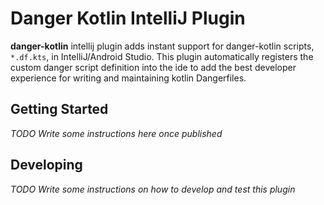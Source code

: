 # Danger Kotlin IntelliJ Plugin

<!-- Plugin description -->
**danger-kotlin** intellij plugin adds instant support for danger-kotlin scripts, `*.df.kts`, in IntelliJ/Android Studio.
This plugin automatically registers the custom danger script definition into the ide to add the best developer experience
for writing and maintaining kotlin Dangerfiles.
<!-- Plugin description end -->

## Getting Started

_TODO Write some instructions here once published_

## Developing

_TODO Write some instructions on how to develop and test this plugin_
